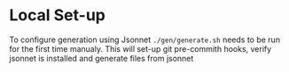 # Local Set-up

To configure generation using Jsonnet `./gen/generate.sh` needs to be run for the first time manualy. This will set-up git pre-commith hooks, verify jsonnet is installed and generate files from jsonnet 
